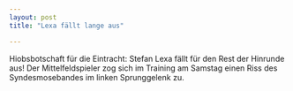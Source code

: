 ```yaml
---
layout: post
title: "Lexa fällt lange aus"

---
```


Hiobsbotschaft für die Eintracht: Stefan Lexa fällt für den Rest der Hinrunde aus! Der Mittelfeldspieler zog sich im Training am Samstag einen Riss des Syndesmosebandes im linken Sprunggelenk zu.


